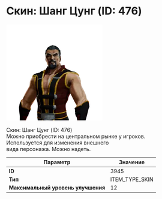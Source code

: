 # Скин: Шанг Цунг (ID: 476)

![Item Image](../img/3945.webp?raw=true)

Скин: Шанг Цунг (ID: 476)<br>Можно приобрести на центральном рынке у игроков.<br>Используется для изменения внешнего<br>вида персонажа. Можно надеть.


| Параметр | Значение |
|----------|----------|
| **ID** | 3945 |
| **Тип** | ITEM_TYPE_SKIN |
| **Максимальный уровень улучшения** | 12 |

